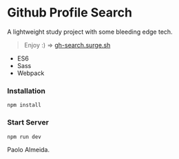 # Github Profile Search

A lightweight study project with some bleeding edge tech.

> Enjoy :) => [gh-search.surge.sh](http://gh-search.surge.sh/)

* ES6 
* Sass
* Webpack


### Installation

```
npm install
```

### Start Server 

```
npm run dev
```


Paolo Almeida.